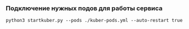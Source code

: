 ### Подключение нужных подов для работы сервиса 
```
python3 startkuber.py --pods ./kuber-pods.yml --auto-restart true
```
